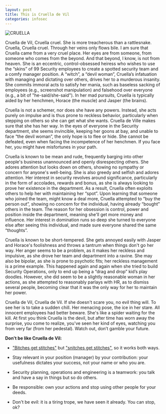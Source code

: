 ```yaml
---
layout: post
title: This is Cruella de Vil
categories: infosec
---
```


![CRUELLA](https://dcgc.io/cruella.png)

Cruella de Vil, Cruella cruel. She is more treacherous than a rattlesnake. Cruella, Cruella cruel. Through her veins only flows bile. I am sure that Cruella came from a very cruel place. Her eyes are from someone, from someone who comes from the beyond. And that beyond, I know, is not from heaven. She is an eccentric, control-obsessed heiress who wishes to use the “skins” of 99 Security employees to create a spotted security team and a comfy manager position. A “witch”, a “devil woman”, Cruella’s infatuation with managing and dictating over others, drives her to a murderous insanity. She commits immoral acts to satisfy her mania, such as baseless sacking of employees (e.g., screenshot manipulation) and falsehood over everyone (e.g., a bit of "he-said/she-said"). In her mad pursuits, Cruella is typically aided by her henchmen, Horace (the muscle) and Jasper (the brains).

Cruella is not a schemer, nor does she have any powers. Instead, she acts purely on impulse and is thus prone to reckless behavior, particularly when stepping on others so she can get what she wants. Cruella de Ville makes sure that she has her way. In the eyes of everyone in the Security department, she seems invincible, keeping her goons at bay, and unable to face “the devil woman”, the only hope is to flee or hide. She cannot be defeated, even when facing the incompetence of her henchmen. If you face her, you might have misfortunes in your path. 

Cruella is known to be mean and rude, frequently barging into other people's business unannounced and openly disrespecting others. She adores attention but looks down on others, showing no sympathy or concern for anyone's well-being. She is also greedy and selfish and adores attention. Her interest in security revolves around significance, particularly in the form of accolades, rewards and bonus, as she is always looking to prove her existence in the department. As a result, Cruella often exploits others to help her with maintaining her “spot”. Upon learning that someone who joined the team, might know a deal more, Cruella attempted to “buy the person out”, showing no concern for the individual, having already “bought” others in the team. The reason for her obsession is control, power and position inside the department, meaning she'll get more money and influence. Her interest in domination runs so deep she turned to everyone else after seeing this individual, and made sure everyone shared the same “thoughts”.

Cruella is known to be short-tempered. She gets annoyed easily with Jasper and Horace's foolishness and throws a tantrum when things don't go her way. Her anger seems to be a problem, as it makes her reckless and impulsive, as she drove her team and department into a ravine. She may also be bipolar, as she is prone to psychotic fits; her reckless management is a prime example. This happened again and again when she tried to build Security Operations, only to end up being a “drag and drop” kid’s play doodles. However, she did seem to be a slightly reasonable woman in her actions, as she attempted to reasonably parlays with HR, as to dismiss several people, becoming clear that it was the only way for her to maintain her power.

Cruella de Vil, Cruella de Vil. If she doesn't scare you, no evil thing will. To see her is to take a sudden chill. Her menacing pose, the ice in her stare. All innocent employees had better beware. She's like a spider waiting for the kill. At first you think Cruella is the devil, but after time has worn away the surprise, you come to realize, you've seen her kind of eyes, watching you from very far (from her pedestal). Watch out, don’t gamble your future.

**Don't be like Cruella de Vil:**

- ["Bitches get stitches"](https://pastebin.com/hyxtUu1K) but ["snitches get stitches"](https://pastebin.com/Wk2wzpFv), so it works both ways.

- Stay relevant in your position (manager) by your contribution: your usefulness dictates your success, not your name or who you are.

- Security planning, operations and engineering is a teamwork: you talk and have a say in things but so do others.

- Be responsible: own your actions and stop using other people for your deeds.

- Don't be evil: it is a tiring trope, we have seen it already. You can stop, ok?

